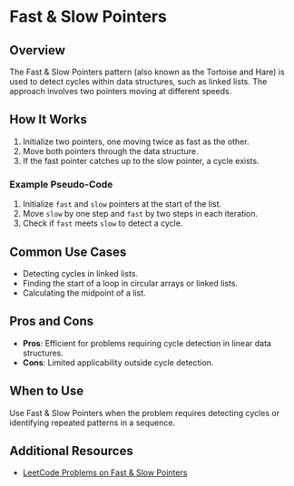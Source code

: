 # Fast & Slow Pointers

## Overview

The Fast & Slow Pointers pattern (also known as the Tortoise and Hare) is used to detect cycles within data structures, such as linked lists. The approach involves two pointers moving at different speeds.

## How It Works

1. Initialize two pointers, one moving twice as fast as the other.
2. Move both pointers through the data structure.
3. If the fast pointer catches up to the slow pointer, a cycle exists.

### Example Pseudo-Code

1. Initialize `fast` and `slow` pointers at the start of the list.
2. Move `slow` by one step and `fast` by two steps in each iteration.
3. Check if `fast` meets `slow` to detect a cycle.

## Common Use Cases

- Detecting cycles in linked lists.
- Finding the start of a loop in circular arrays or linked lists.
- Calculating the midpoint of a list.

## Pros and Cons

- **Pros**: Efficient for problems requiring cycle detection in linear data structures.
- **Cons**: Limited applicability outside cycle detection.

## When to Use

Use Fast & Slow Pointers when the problem requires detecting cycles or identifying repeated patterns in a sequence.

## Additional Resources

- [LeetCode Problems on Fast & Slow Pointers](https://leetcode.com/tag/linked-list/)
